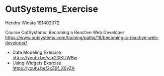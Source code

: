 # OutSystems_Exercise
Hendry Winata 191402072

Course OutSystems: Becoming a Reactive Web Developer\
https://www.outsystems.com/training/paths/18/becoming-a-reactive-web-developer/

- Data Modeling Exercise\
https://youtu.be/ssx2l0KUWBw
- Using Widgets Exercise\
https://youtu.be/2xZ9f_X0yZA
